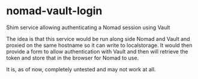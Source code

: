 # nomad-vault-login

Shim service allowing authenticating a Nomad session using Vault

The idea is that this service would be run along side Nomad and Vault and proxied on the same hostname so it can write to localstorage. It would then provide a form to allow authentication with Vault and then will retrieve the token and store that in the browser for Nomad to use.

It is, as of now, completely untested and may not work at all.
